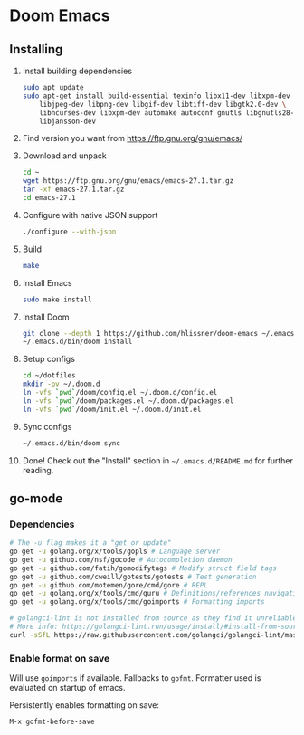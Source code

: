 # Doom Emacs

## Installing

1. Install building dependencies

   ```sh
   sudo apt update
   sudo apt-get install build-essential texinfo libx11-dev libxpm-dev \
       libjpeg-dev libpng-dev libgif-dev libtiff-dev libgtk2.0-dev \
       libncurses-dev libxpm-dev automake autoconf gnutls libgnutls28-dev \
       libjansson-dev
   ```

2. Find version you want from <https://ftp.gnu.org/gnu/emacs/>

3. Download and unpack

   ```sh
   cd ~
   wget https://ftp.gnu.org/gnu/emacs/emacs-27.1.tar.gz
   tar -xf emacs-27.1.tar.gz
   cd emacs-27.1
   ```

4. Configure with native JSON support

   ```sh
   ./configure --with-json
   ```

5. Build

   ```sh
   make
   ```

6. Install Emacs

   ```sh
   sudo make install
   ```

7. Install Doom

   ```sh
   git clone --depth 1 https://github.com/hlissner/doom-emacs ~/.emacs.d
   ~/.emacs.d/bin/doom install
   ```

8. Setup configs

   ```sh
   cd ~/dotfiles
   mkdir -pv ~/.doom.d
   ln -vfs `pwd`/doom/config.el ~/.doom.d/config.el
   ln -vfs `pwd`/doom/packages.el ~/.doom.d/packages.el
   ln -vfs `pwd`/doom/init.el ~/.doom.d/init.el
   ```

9. Sync configs

   ```sh
   ~/.emacs.d/bin/doom sync
   ```

10. Done! Check out the "Install" section in `~/.emacs.d/README.md` for further
   reading.

## go-mode

### Dependencies

```sh
# The -u flag makes it a "get or update"
go get -u golang.org/x/tools/gopls # Language server
go get -u github.com/nsf/gocode # Autocompletion daemon
go get -u github.com/fatih/gomodifytags # Modify struct field tags
go get -u github.com/cweill/gotests/gotests # Test generation
go get -u github.com/motemen/gore/cmd/gore # REPL
go get -u golang.org/x/tools/cmd/guru # Definitions/references navigation + refactoring
go get -u golang.org/x/tools/cmd/goimports # Formatting imports

# golangci-lint is not installed from source as they find it unreliable
# More info: https://golangci-lint.run/usage/install/#install-from-source
curl -sSfL https://raw.githubusercontent.com/golangci/golangci-lint/master/install.sh | sh -s -- -b $(go env GOPATH)/bin v1.35.0
```

### Enable format on save

Will use `goimports` if available. Fallbacks to `gofmt`. Formatter used is
evaluated on startup of emacs.

Persistently enables formatting on save:

```emacs
M-x gofmt-before-save
```

